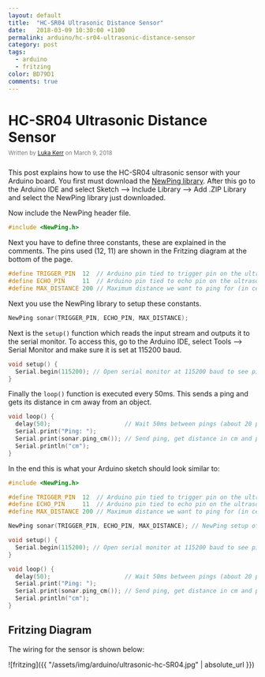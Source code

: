 ```yaml
---
layout: default
title:  "HC-SR04 Ultrasonic Distance Sensor"
date:   2018-03-09 10:30:00 +1100
permalink: arduino/hc-sr04-ultrasonic-distance-sensor
category: post
tags:
  - arduino
  - fritzing
color: BD79D1
comments: true
---
```


# HC-SR04 Ultrasonic Distance Sensor

<small style="color: #777; top: -10px; position: relative">
  Written by <a href="https://github.com/lukakerr">Luka Kerr</a> on March 9, 2018
</small>

This post explains how to use the HC-SR04 ultrasonic sensor with your Arduino board. You first must download the [NewPing library](https://bitbucket.org/teckel12/arduino-new-ping/downloads/). After this go to the Arduino IDE and select Sketch --> Include Library --> Add .ZIP Library and select the NewPing library just downloaded.

Now include the NewPing header file.

```cpp
#include <NewPing.h>
```

Next you have to define three constants, these are explained in the comments. The pins used (12, 11) are shown in the Fritzing diagram at the bottom of the page.

```cpp
#define TRIGGER_PIN  12  // Arduino pin tied to trigger pin on the ultrasonic sensor.
#define ECHO_PIN     11  // Arduino pin tied to echo pin on the ultrasonic sensor.
#define MAX_DISTANCE 200 // Maximum distance we want to ping for (in centimeters). Maximum sensor distance is rated at 400-500cm.
```

Next you use the NewPing library to setup these constants.

```cpp
NewPing sonar(TRIGGER_PIN, ECHO_PIN, MAX_DISTANCE);
```

Next is the `setup()` function which reads the input stream and outputs it to the serial monitor. To access this, go to the Arduino IDE, select Tools --> Serial Monitor and make sure it is set at 115200 baud.

```cpp
void setup() {
  Serial.begin(115200); // Open serial monitor at 115200 baud to see ping results.
}
```

Finally the `loop()` function is executed every 50ms. This sends a ping and gets its distance in cm away from an object.

```cpp
void loop() {
  delay(50);                     // Wait 50ms between pings (about 20 pings/sec). 29ms should be the shortest delay between pings.
  Serial.print("Ping: ");
  Serial.print(sonar.ping_cm()); // Send ping, get distance in cm and print result (0 = outside set distance range)
  Serial.println("cm");
}
```

In the end this is what your Arduino sketch should look similar to:

```cpp
#include <NewPing.h>

#define TRIGGER_PIN  12  // Arduino pin tied to trigger pin on the ultrasonic sensor.
#define ECHO_PIN     11  // Arduino pin tied to echo pin on the ultrasonic sensor.
#define MAX_DISTANCE 200 // Maximum distance we want to ping for (in centimeters). Maximum sensor distance is rated at 400-500cm.

NewPing sonar(TRIGGER_PIN, ECHO_PIN, MAX_DISTANCE); // NewPing setup of pins and maximum distance.

void setup() {
  Serial.begin(115200); // Open serial monitor at 115200 baud to see ping results.
}

void loop() {
  delay(50);                     // Wait 50ms between pings (about 20 pings/sec). 29ms should be the shortest delay between pings.
  Serial.print("Ping: ");
  Serial.print(sonar.ping_cm()); // Send ping, get distance in cm and print result (0 = outside set distance range)
  Serial.println("cm");
}
```

## Fritzing Diagram

The wiring for the sensor is shown below:

![fritzing]({{ "/assets/img/arduino/ultrasonic-hc-SR04.jpg" | absolute_url }})